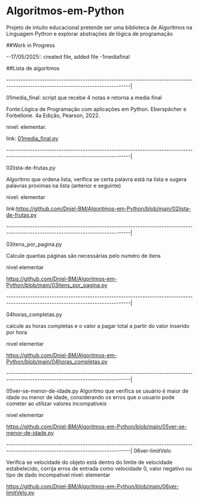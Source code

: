# Algoritmos-em-Python
Projeto de intuito educacional pretende ser uma biblioteca de Algorítmos na Linguagem Python e explorar abstrações de lógica de programação

##Work in Progress

--17/05/2025:: created file, added file -1mediafinal

##Lista de algoritmos

----------------------------------------------------------------------------------------------------------------------------------|

01media_final: script que recebe 4 notas e retorna a media final

Fonte:Lógica de Programação com aplicações em Python. Eberspächer e Forbellone. 4a Edição, Pearson, 2022.

nivel: elementar.

link: [01media_final.py](https://github.com/Dniel-BM/Algoritmos-em-Python/blob/main/01media_final.py)

----------------------------------------------------------------------------------------------------------------------------------|

02lista-de-frutas.py

Algoritmo que ordena lista, verifica se certa palavra está na lista e sugera palavras proximas na lista (anterior e seguinte)

nivel: elementar

link:https://github.com/Dniel-BM/Algoritmos-em-Python/blob/main/02lista-de-frutas.py

----------------------------------------------------------------------------------------------------------------------------------|

03itens_por_pagina.py

Calcule quantas páginas são necessárias pelo numéro de itens

nivel elementar

https://github.com/Dniel-BM/Algoritmos-em-Python/blob/main/03itens_por_pagina.py

----------------------------------------------------------------------------------------------------------------------------------|

04horas_completas.py

calcule as horas completas e o valor a pagar total a partir do valor inserido por hora

nivel elementar

https://github.com/Dniel-BM/Algoritmos-em-Python/blob/main/04horas_completas.py

----------------------------------------------------------------------------------------------------------------------------------|

05ver-se-menor-de-idade.py
Algoritmo que verifica se usuário é maior de idade ou menor de idade, considerando os
erros que o usuario pode cometer ao utilizar valores incompatíveis

nivel elementar

https://github.com/Dniel-BM/Algoritmos-em-Python/blob/main/05ver-se-menor-de-idade.py

----------------------------------------------------------------------------------------------------------------------------------|
06ver-limitVelo

Verifica se velocidade do objeto está dentro do limite de velocidade estabelecido,
corrija erros de entrada como velocidade 0, valor negativo ou tipo de dado incompativel
nivel: elementar

https://github.com/Dniel-BM/Algoritmos-em-Python/blob/main/06ver-limitVelo.py

